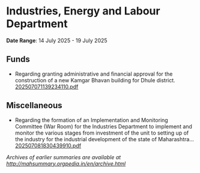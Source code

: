 # Industries, Energy and Labour Department

**Date Range**: 14 July 2025 - 19 July 2025


## Funds
- Regarding granting administrative and financial approval for the construction of a new Kamgar Bhavan building for Dhule district.\
  [202507071139234110.pdf](https://gr.maharashtra.gov.in/Site/Upload/Government%20Resolutions/English/202507071139234110.pdf)

## Miscellaneous
- Regarding the formation of an Implementation and Monitoring Committee (War Room) for the Industries Department to implement and monitor the various stages from investment of the unit to setting up of the industry for the industrial development of the state of Maharashtra...\
  [202507081830439910.pdf](https://gr.maharashtra.gov.in/Site/Upload/Government%20Resolutions/English/202507081830439910.pdf)


*Archives of earlier summaries are available at http://mahsummary.orgpedia.in/en/archive.html*